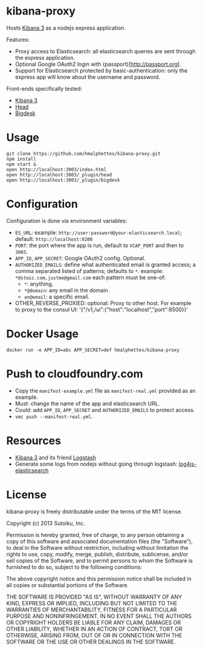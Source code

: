 kibana-proxy
============

Hosts [Kibana 3](http://three.kibana.org) as a nodejs express application.

Features:
- Proxy access to Elasticsearch: all elasticsearch queries are sent through the express application.
- Optional Google OAuth2 login with (passport)[http://passport.org].
- Support for Elasticsearch protected by basic-authentication: only the express app will know about the username and password.

Front-ends specifically tested:
- [Kibana 3](http://three.kibana.org)
- [Head](https://github.com/mobz/elasticsearch-head)
- [Bigdesk](https://github.com/lukas-vlcek/bigdesk)

Usage
=====

```
git clone https://github.com/hmalphettes/kibana-proxy.git
npm install
npm start &
open http://localhost:3003/index.html
open http://localhost:3003/_plugin/head
open http://localhost:3003/_plugin/bigdesk
```

Configuration
=============
Configuration is done via environment variables:
- `ES_URL`: example: `http://user:password@your-elasticsearch.local`; default: `http://localhost:9200`
- `PORT`: the port where the app is run, default to `VCAP_PORT` and then to `3003`.
- `APP_ID`, `APP_SECRET`: Google OAuth2 config. Optional.
- `AUTHORIZED_EMAILS`: define what authenticated email is granted access; a comma separated listed of patterns; defaults to `*`. example: `*@stoic.com,justme@gmail.com` each pattern must be one-of:
    - `*`: anything,
    - `*@domain`: any email in the domain
    - `an@email`: a specific email.
- OTHER_REVERSE_PROXIED: optional: Proxy to other host. For example to proxy to the consul UI: '{"/v1,/ui":{"host":"localhost","port":8500}}'

Docker Usage
============
```
docker run -e APP_ID=abc APP_SECRET=def hmalphettes/kibana-proxy
```

Push to cloudfoundry.com
========================
- Copy the `manifest-example.yml` file as `manifest-real.yml` provided as an example.
- Must: change the name of the app and elasticsearch URL.
- Could: add `APP_ID`, `APP_SECRET` and `AUTHORIZED_EMAILS` to protect access.
- `vmc push --manifest-real.yml`.

Resources
=========
- [Kibana 3](http://three.kibana.org) and its friend [Logstash](http://logstash.net)
- Generate some logs from nodejs without going through logstash: [log4js-elasticsearch](https://github.com/hmalphettes/log4js-elasticsearch)

License
=======
kibana-proxy is freely distributable under the terms of the MIT license.

Copyright (c) 2013 Sutoiku, Inc.

Permission is hereby granted, free of charge, to any person obtaining a copy of this software and associated
documentation files (the "Software"), to deal in the Software without restriction, including without limitation the
rights to use, copy, modify, merge, publish, distribute, sublicense, and/or sell copies of the Software, and to permit
persons to whom the Software is furnished to do so, subject to the following conditions:

The above copyright notice and this permission notice shall be included in all copies or substantial portions of the Software.

THE SOFTWARE IS PROVIDED "AS IS", WITHOUT WARRANTY OF ANY KIND, EXPRESS OR IMPLIED, INCLUDING BUT NOT LIMITED TO THE
WARRANTIES OF MERCHANTABILITY, FITNESS FOR A PARTICULAR PURPOSE AND NONINFRINGEMENT. IN NO EVENT SHALL THE AUTHORS OR
COPYRIGHT HOLDERS BE LIABLE FOR ANY CLAIM, DAMAGES OR OTHER LIABILITY, WHETHER IN AN ACTION OF CONTRACT, TORT OR
OTHERWISE, ARISING FROM, OUT OF OR IN CONNECTION WITH THE SOFTWARE OR THE USE OR OTHER DEALINGS IN THE SOFTWARE.
